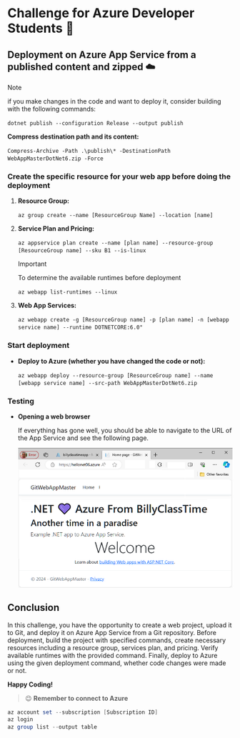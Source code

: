 # Challenge for Azure Developer Students :green_apple:
## Deployment on Azure App Service from a published content and zipped :cloud:	

> [!NOTE]
>
> if you make changes in the code and want to deploy it, consider building with the following commands:
>
> `dotnet publish --configuration Release --output publish`
>
> **Compress destination path and its content:**
>
> `Compress-Archive -Path .\publish\* -DestinationPath WebAppMasterDotNet6.zip -Force`

### Create the specific resource for your web app before doing the deployment

1. **Resource Group:**

   `az group create --name [ResourceGroup Name] --location [name]`

2. **Service Plan and Pricing:**

   `az appservice plan create --name [plan name] --resource-group [ResourceGroup name] --sku B1 --is-linux`

   > [!IMPORTANT]
   >
   > To determine the available runtimes before deployment
   >
   > `az webapp list-runtimes --linux`

3. **Web App Services:**

   `az webapp create -g [ResourceGroup name] -p [plan name] -n [webapp service name] --runtime DOTNETCORE:6.0"`

### Start deployment

- **Deploy to Azure (whether you have changed the code or not):**

  `az webapp deploy --resource-group [ResourceGroup name] --name [webapp service name] --src-path WebAppMasterDotNet6.zip`

### **Testing**

- **Opening a web browser**

  If everything has gone well, you should be able to navigate to the URL of the App Service and see the following page.

  ![](img/01.png)

## Conclusion

In this challenge, you have the opportunity to create a web project, upload it to Git, and deploy it on Azure App Service from a Git repository. Before deployment, build the project with specified commands, create necessary resources including a resource group, services plan, and pricing. Verify available runtimes with the provided command. Finally, deploy to Azure using the given deployment command, whether code changes were made or not.

**Happy Coding!**



> :wink: **Remember to connect to Azure**

```powershell
az account set --subscription [Subscription ID]
az login
az group list --output table
```

